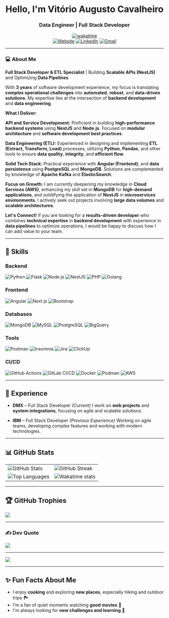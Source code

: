 <h1 align="center">Hello, I'm Vitório Augusto Cavalheiro</h1>

<h3 align="center">Data Engineer | Full Stack Developer</h3>

<div align="center"> 

[![wakatime](https://wakatime.com/badge/user/018e0fcf-f6a3-40e4-8f61-14455e45de62.svg)](https://wakatime.com/@018e0fcf-f6a3-40e4-8f61-14455e45de62) <br>
[![Website](https://img.shields.io/badge/Website-FF5722?style=for-the-badge&logo=google-chrome&logoColor=white)](https://vitorio-a-cavalheiro.vercel.app/)
[![LinkedIn](https://img.shields.io/badge/LinkedIn-0077B5?style=for-the-badge&logo=linkedin&logoColor=white)](https://www.linkedin.com/in/vitorio-ac)
[![Gmail](https://img.shields.io/badge/Gmail-D14836?style=for-the-badge&logo=gmail&logoColor=white)](mailto:vitoriocavalheiro03@gmail.com)


</div>

---

### 💻 About Me
**Full Stack Developer & ETL Specialist** | Building **Scalable APIs (NestJS)** and Optimizing **Data Pipelines**

With **3 years** of software development experience, my focus is translating **complex operational challenges** into **automated**, **robust**, and **data-driven solutions**. My expertise lies at the intersection of **backend development** and **data engineering**.

**What I Deliver:**

**API and Service Development:** Proficient in building **high-performance backend systems** using **NestJS** and **Node.js**. Focused on **modular architecture** and **software development best practices**.

**Data Engineering (ETL):** Experienced in designing and implementing **ETL (Extract, Transform, Load)** processes, utilizing **Python**, **Pandas**, and other tools to ensure **data quality**, **integrity**, and **efficient flow**.

**Solid Tech Stack:** Practical experience with **Angular (Frontend)**, and **data persistence** using **PostgreSQL** and **MongoDB**. Solutions are complemented by knowledge of **Apache Kafka** and **ElasticSearch**.

**Focus on Growth:** I am currently deepening my knowledge in **Cloud Services (AWS)**, enhancing my skill set in **MongoDB** for **high-demand applications**, and solidifying the application of **NestJS** in **microservices environments**. I actively seek out projects involving **large data volumes** and **scalable architectures**.

**Let's Connect!** If you are looking for a **results-driven developer** who combines **technical expertise** in **backend development** with experience in **data pipelines** to optimize operations, I would be happy to discuss how I can add value to your team.

---

## 🚀 Skills

### Backend
<div align="left">

![Python](https://img.shields.io/badge/Python-3776AB?style=for-the-badge&logo=python&logoColor=white)
![Flask](https://img.shields.io/badge/Flask-000000?style=for-the-badge&logo=flask&logoColor=white)
![Node.js](https://img.shields.io/badge/Node.js-339933?style=for-the-badge&logo=node.js&logoColor=white)
![NestJS](https://img.shields.io/badge/NestJS-E0234E?style=for-the-badge&logo=nestjs&logoColor=white)
![PHP](https://img.shields.io/badge/PHP-777BB4?style=for-the-badge&logo=php&logoColor=white)
![Golang](https://img.shields.io/badge/Go-00ADD8?style=for-the-badge&logo=go&logoColor=white)

</div>

### Frontend
<div align="left">

![Angular](https://img.shields.io/badge/Angular-DD0031?style=for-the-badge&logo=angular&logoColor=white)
![Next.js](https://img.shields.io/badge/Next.js-000000?style=for-the-badge&logo=next.js&logoColor=white)
![Bootstrap](https://img.shields.io/badge/Bootstrap-7952B3?style=for-the-badge&logo=bootstrap&logoColor=white)

</div>

### Databases
<div align="left">

![MongoDB](https://img.shields.io/badge/MongoDB-4EA94B?style=for-the-badge&logo=mongodb&logoColor=white)
![MySQL](https://img.shields.io/badge/MySQL-005C84?style=for-the-badge&logo=mysql&logoColor=white)
![PostgreSQL](https://img.shields.io/badge/PostgreSQL-316192?style=for-the-badge&logo=postgresql&logoColor=white)
![BigQuery](https://img.shields.io/badge/BigQuery-669DF6?style=for-the-badge&logo=google-bigquery&logoColor=white)

</div>

### Tools
<div align="left">

![Postman](https://img.shields.io/badge/Postman-FF6C37?style=for-the-badge&logo=postman&logoColor=white)
![Insomnia](https://img.shields.io/badge/Insomnia-5849BE?style=for-the-badge&logo=insomnia&logoColor=white)
![Jira](https://img.shields.io/badge/Jira-0052CC?style=for-the-badge&logo=jira&logoColor=white)
![ClickUp](https://img.shields.io/badge/ClickUp-7B68EE?style=for-the-badge&logo=clickup&logoColor=white)

</div>

### CI/CD
<div align="left">

![GitHub Actions](https://img.shields.io/badge/GitHub_Actions-2088FF?style=for-the-badge&logo=github-actions&logoColor=white)
![GitLab CI/CD](https://img.shields.io/badge/GitLab_CI/CD-FC6D26?style=for-the-badge&logo=gitlab&logoColor=white)
![Docker](https://img.shields.io/badge/Docker-2496ED?style=for-the-badge&logo=docker&logoColor=white)
![Podman](https://img.shields.io/badge/Podman-892CA0?style=for-the-badge&logo=podman&logoColor=white)
![AWS](https://img.shields.io/badge/AWS-232F3E?style=for-the-badge&logo=amazon-aws&logoColor=white)

</div>

---

## 🏢 Experience
- **DMX** – Full Stack Developer *(Current)*
I work on **web projects** and **system integrations**, focusing on agile and scalable solutions.

- **IBM** – Full Stack Developer *(Previous Experience)*
Working on agile teams, developing complex features and working with modern technologies.

---

## 📊 GitHub Stats

<table>
  <tr>
    <td>
      <img src="https://github-readme-stats.vercel.app/api?username=oVitorio-ac&theme=default&hide_border=false&include_all_commits=true&count_private=true" alt="GitHub Stats" />
    </td>
    <td>
      <img src="https://github-readme-streak-stats.herokuapp.com/?user=oVitorio-ac&theme=default&hide_border=false" alt="GitHub Streak" />
    </td>
  </tr>
  <tr>
    <td>
      <img src="https://github-readme-stats.vercel.app/api/top-langs/?username=oVitorio-ac&theme=default&hide_border=false&include_all_commits=true&count_private=true&layout=compact" alt="Top Languages" />
    </td>
    <td>
      <img src="https://wakatime.com/share/@oVitorio_ac/b0863ebc-9120-4d97-86a8-df2960680c8e.svg" alt="Wakatime stats"/>
    </td>
  </tr>
</table>

---

## 🏆 GitHub Trophies
![](https://github-profile-trophy.vercel.app/?username=oVitorio-ac&theme=monokai&no-frame=false&no-bg=true&margin-w=4)

---

### ✍️ Dev Quote
![](https://quotes-github-readme.vercel.app/api?type=horizontal&theme=gruvbox)

---

[![](https://visitcount.itsvg.in/api?id=oVitorio-ac&icon=5&color=7)](https://visitcount.itsvg.in)

---

## ✨ Fun Facts About Me
- I enjoy **cooking** and exploring **new places**, especially hiking and outdoor trips 🏞️
- I'm a fan of quiet moments watching **good movies** 🍿
- I'm always looking for **new challenges and learning** 🚀

